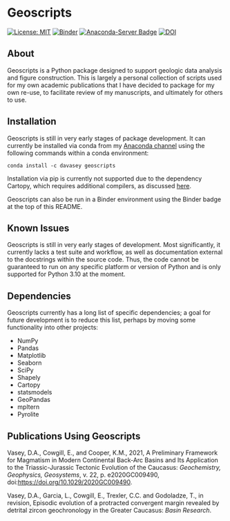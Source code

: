 # Geoscripts

[![License: MIT](https://img.shields.io/badge/License-MIT-yellow.svg)](https://opensource.org/licenses/MIT) [![Binder](https://mybinder.org/badge_logo.svg)](https://mybinder.org/v2/gh/dyvasey/geoscripts/HEAD) [![Anaconda-Server Badge](https://anaconda.org/davasey/geoscripts/badges/version.svg)](https://anaconda.org/davasey/geoscripts) [![DOI](https://zenodo.org/badge/334745753.svg)](https://zenodo.org/badge/latestdoi/334745753)

## About

Geoscripts is a Python package designed to support geologic data analysis and figure construction. This is largely a personal collection of scripts used for my own academic publications that I have decided to package for my own re-use, to facilitate review of my manuscripts, and ultimately for others to use. 

## Installation

Geoscripts is still in very early stages of package development. It can currently be installed via conda from my [Anaconda channel](https://anaconda.org/davasey/geoscripts) using the following commands within a conda environment:

`conda install -c davasey geoscripts`

Installation via pip is currently not supported due to the dependency Cartopy, which requires additional compilers, as discussed [here](https://scitools.org.uk/cartopy/docs/latest/installing.html).

Geoscripts can also be run in a Binder environment using the Binder badge at the top of this README.

## Known Issues

Geoscripts is still in very early stages of development. Most significantly, it currently lacks a test suite and workflow, as well as documentation external to the docstrings within the source code. Thus, the code cannot be guaranteed to run on any specific platform or version of Python and is only supported for Python 3.10 at the moment.

## Dependencies

Geoscripts currently has a long list of specific dependencies; a goal for future development is to reduce this list, perhaps by moving some functionality into other projects:
* NumPy
* Pandas
* Matplotlib
* Seaborn
* SciPy
* Shapely
* Cartopy
* statsmodels
* GeoPandas
* mpltern
* Pyrolite

## Publications Using Geoscripts

Vasey, D.A., Cowgill, E., and Cooper, K.M., 2021, A Preliminary Framework for Magmatism in Modern Continental Back-Arc Basins and Its Application to the Triassic-Jurassic Tectonic Evolution of the Caucasus: _Geochemistry, Geophysics, Geosystems_, v. 22, p. e2020GC009490, doi:https://doi.org/10.1029/2020GC009490.

Vasey, D.A., Garcia, L., Cowgill, E., Trexler, C.C. and Godoladze, T., in revision, Episodic evolution of a protracted convergent margin revealed by detrital zircon geochronology in the Greater Caucasus: _Basin Research_.





